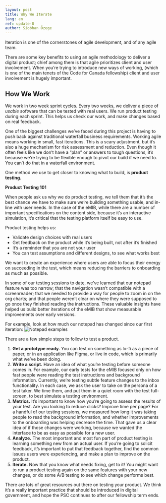 ```yaml
---
layout: post
title: Why We Iterate
lang: en
ref: update-8
author: Siobhan Özege
---
```


Iteration is one of the cornerstones of agile development, and of any agile team. 

There are some key benefits to using an agile methodology to deliver a digital product; chief among them is that agile prioritizes client and user involvement. When you’re trying to introduce new ways of working, (which is one of the main tenets of the Code for Canada fellowship) client and user involvement is hugely important. 

## How We Work

We work in two week sprint cycles. Every two weeks, we deliver a piece of *usable* software that can be tested with real users. We run product testing during each sprint. This helps us check our work, and make changes based on real feedback.

One of the biggest challenges we’ve faced during this project is having to push back against traditional waterfall business requirements. Working agile means working in small, fast iterations. This is a scary adjustment, but it’s also a huge mechanism for risk assessment and reduction. Even though it often feels  like we don’t have a “plan” or answers to tough questions, it’s because we’re trying to be flexible enough to pivot our build if we need to. You can’t do that in a waterfall environment.

One method we use to get closer to knowing what to build, is **product testing**.

**Product Testing 101**

When people ask us why we do product testing, we tell them that it’s the best chance we have to make sure we’re building something usable, and in-line with user needs. In the case of the eMIB, while there are a number of important specifications on the content side, because it’s an interactive simulation, it’s critical that the testing platform itself be easy to use.

Product testing helps us:

- Validate design choices with real users
- Get feedback on the product while it’s being built, not after it’s finished
- It’s a reminder that you are not your user
- You can test assumptions and different designs, to see what works best

We want to create an experience where users are able to focus their energy on succeeding in the test, which means reducing the barriers to onboarding as much as possible.

In some of our testing sessions to date, we’ve learned that our notepad feature was too narrow; that the navigation wasn’t compatible with a screenreader; that we needed to provide a way for people to zoom in on the org charts; and that people weren’t clear on where they were supposed to go once they finished reading the instructions. 
These valuable insights have helped us build better iterations of the eMIB that show measurable improvements over early versions.

For example, look at how much our notepad has changed since our first iteration:
![Notepad examples](../images/notepad-versions-en.png)

There are a few simple steps to follow to test a product.

1. **Get a prototype ready.** You can test on something as lo-fi as a piece of paper, or in an application like Figma, or live in code, which is primarily what we’ve been doing.
2. **Write a script.** Have an idea of what you’re testing before someone comes in. For example, our early tests for the eMIB focused only on how fast people were reading the test instructions and background information. Currently, we’re testing subtle feature changes to the inbox functionality. In each case, we ask the user to take on the persona of a test taker. We time them, and put them in a quiet room with the test full-screen, to best simulate a testing environment.
3. **Metrics.** It’s important to know how you’re going to assess the results of your test. Are you looking to reduce clicks? Improve time per page? For a handful of our testing sessions, we measured how long it was taking people to read the background information, and whether improvements to the onboarding was helping decrease the time. That gave us a clear idea of if those changes were working, because we wanted the interface to be as easy as possible for a new user.
4. **Analyze.** The most important and most fun part of product testing is learning something new from an actual user. If you’re going to solicit feedback, it’s important to put that feedback together, find the common issues users were experiencing, and make a plan to improve on the product. 
5. **Iterate.** Now that you know what needs fixing, get to it! You might want to run a product testing again on the same features with your new changes, or do some A/B testing to see which change performs best. 

There are lots of great resources out there on testing your product. We think it’s a really important practice that should be introduced in digital government, and hope the PSC continues to after our fellowship term ends.

